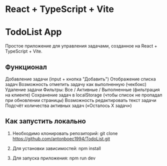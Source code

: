 # React + TypeScript + Vite

# TodoList App

Простое приложение для управления задачами, созданное на React + TypeScript + Vite.

## Функционал

Добавление задачи (input + кнопка "Добавить")
Отображение списка задач
Возможность отметить задачу как выполненную (чекбокс)
Удаление задачи
Фильтры: Все / Активные / Выполненные (фильтрация на клиенте)
Сохранение задач в localStorage (чтобы список не пропадал при обновлении страницы)
Возможность редактировать текст задачи
Подсчёт количества активных задач («Осталось X задач»)

## Как запустить локально

1. Необходимо клонировать репозиторий:
   git clone https://github.com/antonboec1994/TodoList.git

2. Для установки зависимостей:
   npm install

3. Для запуска приложения:
   npm run dev
